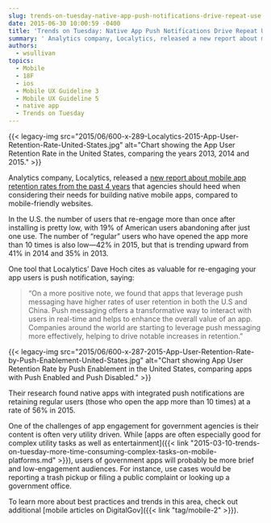 ```yaml
---
slug: trends-on-tuesday-native-app-push-notifications-drive-repeat-use
date: 2015-06-30 10:00:59 -0400
title: 'Trends on Tuesday: Native App Push Notifications Drive Repeat Use'
summary: ' Analytics company, Localytics, released a new report about mobile app retention rates from the past 4 years that agencies should heed when considering their needs for building native mobile apps, compared to mobile-friendly'
authors:
  - wsullivan
topics:
  - Mobile
  - 18F
  - ios
  - Mobile UX Guideline 3
  - Mobile UX Guideline 5
  - native app
  - Trends on Tuesday
---
```


{{< legacy-img src="2015/06/600-x-289-Localytics-2015-App-User-Retention-Rate-United-States.jpg" alt="Chart showing the App User Retention Rate in the United States, comparing the years 2013, 2014 and 2015." >}}

Analytics company, Localytics, released a [new report about mobile app retention rates from the past 4 years](http://info.govalytics.com/blog/app-user-retention-improves-in-the-us) that agencies should heed when considering their needs for building native mobile apps, compared to mobile-friendly websites.

In the U.S. the number of users that re-engage more than once after installing is pretty low, with 19% of American users abandoning after just one use. The number of “regular” users who have opened the app more than 10 times is also low—42% in 2015, but that is trending upward from 41% in 2014 and 35% in 2013.

One tool that Localytics&#8217; Dave Hoch cites as valuable for re-engaging your app users is push notification, saying:

> “On a more positive note, we found that apps that leverage push messaging have higher rates of user retention in both the U.S and China. Push messaging offers a transformative way to interact with users in real-time and helps to enhance the overall value of an app. Companies around the world are starting to leverage push messaging more effectively, helping to drive notable increases in retention.”

{{< legacy-img src="2015/06/600-x-287-2015-App-User-Retention-Rate-by-Push-Enablement-United-States.jpg" alt="Chart showing App User Retention Rate by Push Enablement in the United States, comparing apps with Push Enabled and Push Disabled." >}}

Their research found native apps with integrated push notifications are retaining regular users (those who open the app more than 10 times) at a rate of 56% in 2015.

One of the challenges of app engagement for government agencies is their content is often very utility driven. While [apps are often especially good for complex utility tasks as well as entertainment]({{< link "2015-03-10-trends-on-tuesday-more-time-consuming-complex-tasks-on-mobile-platforms.md" >}}), users of government apps will probably be more brief and low-engagement audiences. For instance, use cases would be reporting a trash pickup or filing a public complaint or looking up a government office.

To learn more about best practices and trends in this area, check out additional  [mobile articles on DigitalGov]({{< link "tag/mobile-2" >}}).